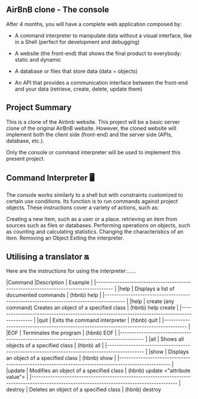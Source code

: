 ## AirBnB clone - The console

 After 4 months, you will have a complete web application composed by:

* A command interpreter to manipulate data without a visual interface, like in a Shell (perfect for development and debugging)

* A website (the front-end) that shows the final product to everybody: static and dynamic

* A database or files that store data (data = objects)

* An API that provides a communication interface between the front-end and your data (retrieve, create, delete, update them)

## Project Summary

This is a clone of the Airbnb website. This project will be a basic server clone of the original AirBnB website. However, the cloned website will implement both the client side (front-end) and the server side (APIs, database, etc.).

Only the console or command interpreter will be used to implement this present project.

## Command Interpreter 🖥️
The console works similarly to a shell but with constraints customized to certain use conditions. Its function is to run commands against project objects. These instructions cover a variety of actions, such as:

Creating a new item, such as a user or a place.
retrieving an item from sources such as files or databases.
Performing operations on objects, such as counting and calculating statistics.
Changing the characteristics of an item.
Removing an Object
Exiting the interpreter.

## Utilising a translator 🔛

Here are the instructions for using the interpreter:......

 |Command |Description                                                    |	Example |
 |------------------------------------------------------------------------------------- |
 |help    |	Displays a list of documented commands	                       | (hbnb) help |
 |-------------------------------------------------------------------------------------- |
 |help    | create (any command)	 Creates an object of a specified class	 | (hbnb) help create |
 |--------------------------------------------------------------------------------------------- |
 |quit	   | Exits the command interpreter                                 |	(hbnb) quit |
 |--------------------------------------------------------------------------------------- |
 |EOF	    | Terminates the program	                                       | (hbnb) EOF |
 |---------------------------------------------------------------------------------------- |
 |all     |	Shows all objects of a specified class                        |	(hbnb) all <class> |
 |--------------------------------------------------------------------------------------------- |
 |show	   | Displays an object of a specified class	                      | (hbnb) show <class> <id> |
 |--------------------------------------------------------------------------------------------------- |
 |update  | Modifies an object of a specified class	                      | (hbnb) update <class> <id> <attribute name> <"attribute value"> |
 |------------------------------------------------------------------------------------------------------------------------------------------- |
destroy |	Deletes an object of a specified class	                       | (hbnb) destroy <class> <id>
